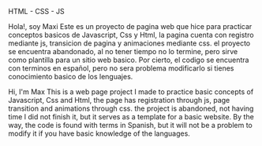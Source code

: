 HTML - CSS - JS

Hola!, soy Maxi
Este es un proyecto de pagina web que hice para practicar conceptos basicos de Javascript, Css y Html, 
la pagina cuenta con registro mediante js, transicion de pagina y animaciones mediante css.
el proyecto se encuentra abandonado, al no tener tiempo no lo termine,
pero sirve como plantilla para un sitio web basico.
Por cierto, el codigo se encuentra con terminos en español,
pero no sera problema modificarlo si tienes conocimiento basico de los lenguajes.

Hi, I'm Max
This is a web page project I made to practice basic concepts of Javascript, Css and Html,
the page has registration through js, page transition and animations through css.
the project is abandoned, not having time I did not finish it,
but it serves as a template for a basic website.
By the way, the code is found with terms in Spanish,
but it will not be a problem to modify it if you have basic knowledge of the languages.
